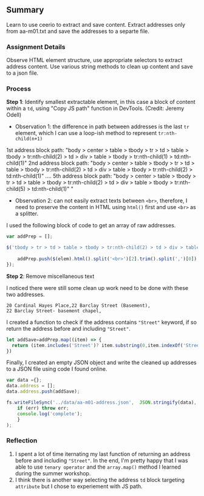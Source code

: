 ## Summary

Learn to use ceerio to extract and save content. Extract addresses only from aa-m01.txt and save the addresses to a separte file. 


### Assignment Details

Observe HTML element structure, use appropriate selectors to extract address content. Use various string methods to clean up content and save to a json file. 

### Process

**Step 1**: Identify smallest extractable element, in this case a block of content within a `td`, using "Copy JS path" function in DevTools. (Credit: Jeremy Odell)

- Observation 1: the difference in path between addresses is the last `tr` element, which I can use a loop-ish method to represent `tr:nth-child(n+1)`

1st address block path: "body > center > table > tbody > tr > td > table > tbody > tr:nth-child(2) > td > div > table > tbody > tr:nth-child(1) > td:nth-child(1)"
2nd address block path: "body > center > table > tbody > tr > td > table > tbody > tr:nth-child(2) > td > div > table > tbody > tr:nth-child(2) > td:nth-child(1)"
....
5th address block path: "body > center > table > tbody > tr > td > table > tbody > tr:nth-child(2) > td > div > table > tbody > tr:nth-child(5) > td:nth-child(1)"
" 
<br>
- Observation 2: can not easily extract texts between `<br>`, therefore, I need to preserve the content in HTML using `html()` first and use `<br>` as a splitter.

I used the following block of code to get an array of raw addresses.


```javascript
var addPrep = []; 

$('tbody > tr > td > table > tbody > tr:nth-child(2) > td > div > table > tbody > tr:nth-child(n+1) > td:nth-child(1)').each(function(i, elem) {
    
    addPrep.push($(elem).html().split('<br>')[2].trim().split(',')[0])
});

```

**Step 2**: Remove miscellaneous text

I noticed there were still some clean up work need to be done with these two addresses. 



    20 Cardinal Hayes Place,22 Barclay Street (Basement),
    22 Barclay Street- basement chapel,


I created a function to check if the address contains `"Street"` keyword, if so return the address before and including `"Street"`.


```javascript
let addSave=addPrep.map((item) => {
  return (item.includes('Street')? item.substring(0,item.indexOf('Street')+6) : item);
})

```

Finally, I created an empty JSON object and write the cleaned up addresses to a JSON file using code I found online.

```javascript
var data ={};
data.address = [];
data.address.push(addSave);

fs.writeFileSync('../data/aa-m01-address.json',  JSON.stringify(data), function(err) {
    if (err) throw err;
    console.log('complete');
    }
);

```

### Reflection

1. I spent a lot of time iternating my last function of returning an address before and including `"Street"`. In the end, I'm pretty happy that I was able to use `tenary operator` and the `array.map()` method I learned during the summer workshop. 
2. I think there is another way selecting the address `td` block targeting `attribute` but I chose to experiement with JS path.